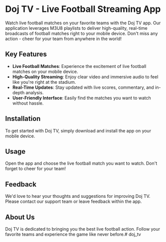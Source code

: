 # Doj TV - Live Football Streaming App

Watch live football matches on your favorite teams with the Doj TV app. Our application leverages M3U8 playlists to deliver high-quality, real-time broadcasts of football matches right to your mobile device. Don't miss any action - cheer for your team from anywhere in the world!

## Key Features

- **Live Football Matches**: Experience the excitement of live football matches on your mobile device.
- **High-Quality Streaming**: Enjoy clear video and immersive audio to feel like you're right at the stadium.
- **Real-Time Updates**: Stay updated with live scores, commentary, and in-depth analysis.
- **User-Friendly Interface**: Easily find the matches you want to watch without hassle.

## Installation

To get started with Doj TV, simply download and install the app on your mobile device.

## Usage

Open the app and choose the live football match you want to watch. Don't forget to cheer for your team!

## Feedback

We'd love to hear your thoughts and suggestions for improving Doj TV. Please contact our support team or leave feedback within the app.

## About Us

Doj TV is dedicated to bringing you the best live football action. Follow your favorite teams and experience the game like never before.# doj_tv
